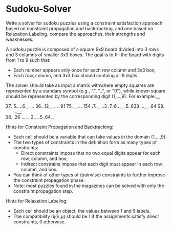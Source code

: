 # Sudoku-Solver

Write a solver for sudoku puzzles using a constraint satisfaction approach based on constraint propagation and backtracking, and one based on Relaxation Labeling. compare the approaches, their strengths and weaknesses.

A sudoku puzzle is composed of a square 9x9 board divided into 3 rows and 3 columns of smaller 3x3 boxes. The goal is to fill the board with digits from 1 to 9 such that:
* Each number appears only once for each row column and 3x3 box;
* Each row, column, and 3x3 box should containg all 9 digits.

The solver should take as input a matrix withwhere empty squares are represented by a standars symbol (e.g., ".", "_", or "0"), while known square should be represented by the corresponding digit (1,...,9). For example:__

37. 5.. ..6__
... 36. .12__
... .91 75.__
... 154 .7.__
..3 .7. 6..__
.5. 638 ...__
.64 98. ...__
59. .26 ...__
2.. ..5 .64__

Hints for Constraint Propagation and Backtracking:
* Each cell should be a variable that can take values in the domain (1,...,9).
* The two types of constraints in the definition form as many types of constraints:
    * Direct constraints impose that no two equal digits appear for each row, column, and box;
    * Indirect constrains impose that each digit must appear in each row, column, and box.
* You can think of other types of (pairwise) constraints to further improve the constraint propagation phase.
* Note: most puzzles found in the magazines can be solved with only the constraint propagation step.


Hints for Relaxation Labeling:
* Each cell should be an object, the values between 1 and 9 labels.
* The compatibility rij(λ,μ) should be 1 if the assignments satisfy direct constraints, 0 otherwise.
